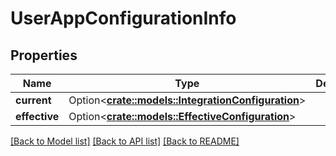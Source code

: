 # UserAppConfigurationInfo

## Properties

Name | Type | Description | Notes
------------ | ------------- | ------------- | -------------
**current** | Option<[**crate::models::IntegrationConfiguration**](IntegrationConfiguration.md)> |  | [optional]
**effective** | Option<[**crate::models::EffectiveConfiguration**](EffectiveConfiguration.md)> |  | [optional]

[[Back to Model list]](../README.md#documentation-for-models) [[Back to API list]](../README.md#documentation-for-api-endpoints) [[Back to README]](../README.md)


